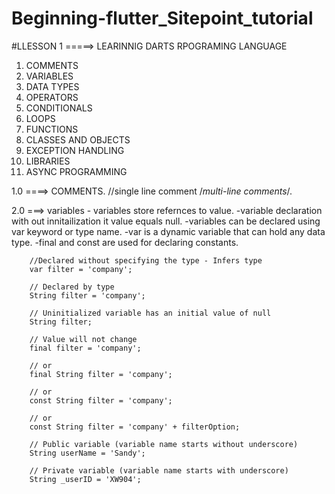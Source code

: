 # Beginning-flutter_Sitepoint_tutorial


#LLESSON 1 =====> LEARINNIG DARTS RPOGRAMING LANGUAGE

1) COMMENTS
2) VARIABLES
3) DATA TYPES
4) OPERATORS
5) CONDITIONALS
6) LOOPS
7) FUNCTIONS
8) CLASSES AND OBJECTS
9) EXCEPTION HANDLING
10) LIBRARIES
11) ASYNC PROGRAMMING



1.0 ====> COMMENTS.
        //single line comment
        /*multi-line comments*/.

 2.0 ===> variables
        - variables store refernces to value.
        -variable declaration with out innitailization it value equals null.
        -variables can be declared using var keyword or type name.
        -var is a dynamic variable that can hold any data type.
        -final and const are used for declaring constants.

        //Declared without specifying the type - Infers type
        var filter = 'company';

        // Declared by type
        String filter = 'company';

        // Uninitialized variable has an initial value of null
        String filter;

        // Value will not change
        final filter = 'company';

        // or
        final String filter = 'company';

        // or 
        const String filter = 'company'; 

        // or
        const String filter = 'company' + filterOption;

        // Public variable (variable name starts without underscore)
        String userName = 'Sandy';

        // Private variable (variable name starts with underscore)
        String _userID = 'XW904';
